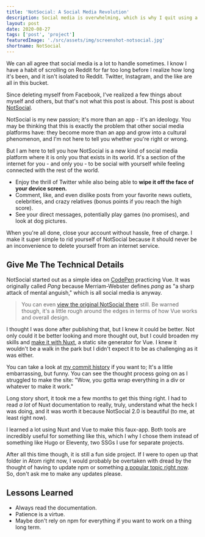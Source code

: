 ```yaml
---
title: 'NotSocial: A Social Media Revolution'
description: Social media is overwhelming, which is why I quit using a lot of it, but that didn't stop me from creating my own app where I can enjoy it all alone.
layout: post
date: 2020-08-27
tags: ['post', 'project']
featuredImage: './src/assets/img/screenshot-notsocial.jpg'
shortname: NotSocial
---
```

We can all agree that social media is a lot to handle sometimes. I know I have a habit of scrolling on Reddit for far too long before I realize how long it's been, and it isn't isolated to Reddit. Twitter, Instagram, and the like are all in this bucket.

Since deleting myself from Facebook, I've realized a few things about myself and others, but that's not what this post is about. This post is about [NotSocial](https://pang.netlify.app/).

NotSocial is my new passion; it's more than an app - it's an ideology. You may be thinking that this is exactly the problem that other social media platforms have: they become more than an app and grow into a cultural phenomenon, and I'm not here to tell you whether you're right or wrong.

But I am here to tell you how NotSocial is a new kind of social media platform where it is only you that exists in its world. It's a section of the internet for you - and only you - to be social with yourself while feeling connected with the rest of the world.

- Enjoy the thrill of Twitter while also being able to **wipe it off the face of your device screen.**
- Comment, like, and even dislike posts from your favorite news outlets, celebrities, and crazy relatives (bonus points if you reach the high score).
- See your direct messages, potentially play games (no promises), and look at dog pictures.

When you're all done, close your account without hassle, free of charge. I make it super simple to rid yourself of NotSocial because it should never be an inconvenience to delete yourself from an internet service.

## Give Me The Technical Details
NotSocial started out as a simple idea on [CodePen](https://codepen.io) practicing Vue. It was originally called _Pang_ because Merriam-Webster defines _pang_ as "a sharp attack of mental anguish," which is all social media is anyway.

> You can even [view the original NotSocial there](https://codepen.io/troyvassalotti/full/RwWLyBV) still. Be warned though, it's a little rough around the edges in terms of how Vue works and overall design.

I thought I was done after publishing that, but I knew it could be better. Not only could it be better looking and more thought out, but I could broaden my skills and [make it with Nuxt](https://nuxtjs.org/), a static site generator for Vue. I knew it wouldn't be a walk in the park but I didn't expect it to be as challenging as it was either.

You can take a look at [my commit history](https://github.com/troyvassalotti/pang/commits/master) if you want to; It's a little embarrassing, but funny. You can see the thought process going on as I struggled to make the site: "Wow, you gotta wrap everything in a div or whatever to make it work."

Long story short, it took me a few months to get this thing right. I had to read _a lot_ of Nuxt documentation to really, truly, understand what the heck I was doing, and it was worth it because NotSocial 2.0 is beautiful (to me, at least right now).

I learned a lot using Nuxt and Vue to make this faux-app. Both tools are incredibly useful for something like this, which I why I chose them instead of something like Hugo or Eleventy, two SSGs I use for separate projects.

After all this time though, it is still a fun side project. If I were to open up that folder in Atom right now, I would probably be overtaken with dread by the thought of having to update npm or something [a popular topic right now](https://css-tricks.com/npm-ruin-dev/). So, don't ask me to make any updates please.

## Lessons Learned
- Always read the documentation.
- Patience is a virtue.
- Maybe don't rely on npm for everything if you want to work on a thing long term.
